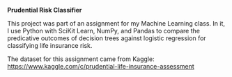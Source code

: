 **Prudential Risk Classifier**

This project was part of an assignment for my Machine Learning class. In it, I use Python with SciKit Learn, NumPy, and Pandas to compare the predicative outcomes of decision trees against logistic regression for classifying life insurance risk. 

The dataset for this assignment came from Kaggle: https://www.kaggle.com/c/prudential-life-insurance-assessment